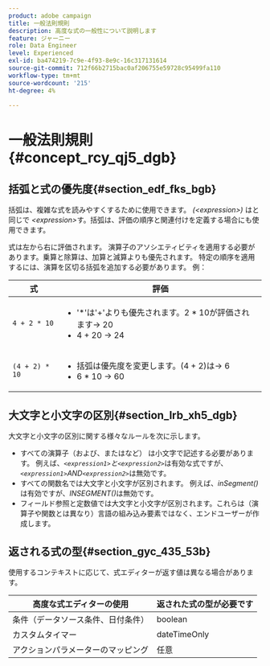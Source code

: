 ```yaml
---
product: adobe campaign
title: 一般法則規則
description: 高度な式の一般性について説明します
feature: ジャーニー
role: Data Engineer
level: Experienced
exl-id: ba474219-7c9e-4f93-8e9c-16c317131614
source-git-commit: 712f66b2715bac0af206755e59728c95499fa110
workflow-type: tm+mt
source-wordcount: '215'
ht-degree: 4%

---
```


# 一般法則規則 {#concept_rcy_qj5_dgb}

## 括弧と式の優先度{#section_edf_fks_bgb}

括弧は、複雑な式を読みやすくするために使用できます。 _(&lt;expression>)_ はと同じで _&lt;expression>_&#x200B;す。括弧は、評価の順序と関連付けを定義する場合にも使用できます。

式は左から右に評価されます。 演算子のアソシエティビティを適用する必要があります。乗算と除算は、加算と減算よりも優先されます。 特定の順序を適用するには、演算を区切る括弧を追加する必要があります。 例：

<!--```5 + 2 * 10 = 25, and (5 + 2) * 10 = 70```-->

| 式 | 評価 |
|--- |--- |
| `4 + 2 * 10` | <ul><li>&#39;*&#39;は&#39;+&#39;よりも優先されます。2 * 10が評価されます→ 20</li><li>4 + 20 → 24</li></ul> |
| `(4 + 2) * 10` | <ul><li>括弧は優先度を変更します。(4 + 2)は→ 6</li><li> 6 * 10 → 60</li></ul> |

## 大文字と小文字の区別{#section_lrb_xh5_dgb}

大文字と小文字の区別に関する様々なルールを次に示します。

* すべての演算子（および、またはなど） は小文字で記述する必要があります。 例えば、_`<expression1>`と`<expression2>`_&#x200B;は有効な式ですが、_`<expression1>`AND`<expression2>`_&#x200B;は無効です。
* すべての関数名では大文字と小文字が区別されます。 例えば、_inSegment()_&#x200B;は有効ですが、_INSEGMENT()_&#x200B;は無効です。
* フィールド参照と定数値では大文字と小文字が区別されます。これらは（演算子や関数とは異なり）言語の組み込み要素ではなく、エンドユーザーが作成します。

## 返される式の型{#section_gyc_435_53b}

使用するコンテキストに応じて、式エディターが返す値は異なる場合があります。

| 高度な式エディターの使用 | 返された式の型が必要です |
|--- |--- |
| 条件（データソース条件、日付条件） | boolean |
| カスタムタイマー | dateTimeOnly |
| アクションパラメーターのマッピング | 任意 |
